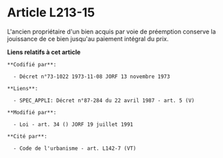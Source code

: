 # Article L213-15

L'ancien propriétaire d'un bien acquis par voie de préemption conserve la jouissance de ce bien jusqu'au paiement intégral du
prix.

**Liens relatifs à cet article**

	**Codifié par**:

	  - Décret n°73-1022 1973-11-08 JORF 13 novembre 1973

	**Liens**:

	  - SPEC_APPLI: Décret n°87-284 du 22 avril 1987 - art. 5 (V)

	**Modifié par**:

	  - Loi - art. 34 () JORF 19 juillet 1991

	**Cité par**:

	  - Code de l'urbanisme - art. L142-7 (VT)
